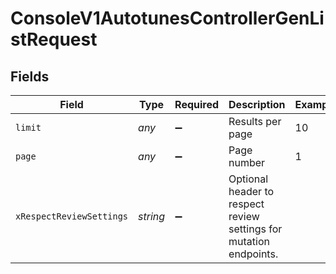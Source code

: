 # ConsoleV1AutotunesControllerGenListRequest


## Fields

| Field                                                              | Type                                                               | Required                                                           | Description                                                        | Example                                                            |
| ------------------------------------------------------------------ | ------------------------------------------------------------------ | ------------------------------------------------------------------ | ------------------------------------------------------------------ | ------------------------------------------------------------------ |
| `limit`                                                            | *any*                                                              | :heavy_minus_sign:                                                 | Results per page                                                   | 10                                                                 |
| `page`                                                             | *any*                                                              | :heavy_minus_sign:                                                 | Page number                                                        | 1                                                                  |
| `xRespectReviewSettings`                                           | *string*                                                           | :heavy_minus_sign:                                                 | Optional header to respect review settings for mutation endpoints. |                                                                    |